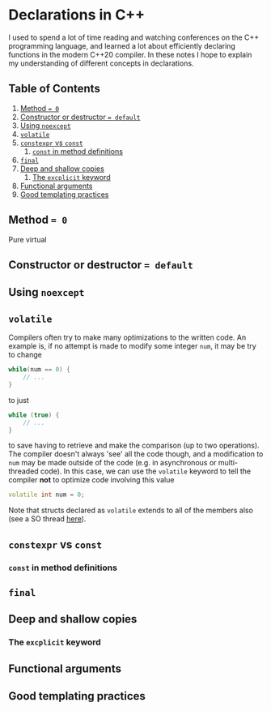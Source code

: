 # Declarations in C++

I used to spend a lot of time reading and watching conferences on the C++ programming language, and learned a lot about efficiently declaring functions in the modern C++20 compiler. In these notes I hope to explain my understanding of different concepts in declarations.

<!--BEGIN TOC-->
## Table of Contents
1. [Method `= 0`](#method-=-0)
2. [Constructor or destructor `= default`](#constructor-or-destructor-=-default)
3. [Using `noexcept`](#using-noexcept)
4. [`volatile`](#volatile)
5. [`constexpr` vs `const`](#constexpr-vs-const)
    1. [`const` in method definitions](#const-in-method-definitions)
6. [`final`](#final)
7. [Deep and shallow copies](#deep-and-shallow-copies)
    1. [The `excplicit` keyword](#the-excplicit-keyword)
8. [Functional arguments](#functional-arguments)
9. [Good templating practices](#good-templating-practices)

<!--END TOC-->

## Method `= 0`
Pure virtual

## Constructor or destructor `= default`

## Using `noexcept`

## `volatile`
Compilers often try to make many optimizations to the written code. An example is, if no attempt is made to modify some integer `num`, it may be try to change
```cpp
while(num == 0) {
	// ...
}
```
to just
```cpp
while (true) {
	// ...
}
```
to save having to retrieve and make the comparison (up to two operations). The compiler doesn't always 'see' all the code though, and a modification to `num` may be made outside of the code (e.g. in asynchronous or multi-threaded code). In this case, we can use the `volatile` keyword to tell the compiler **not** to optimize code involving this value
```cpp 
volatile int num = 0;
```

Note that structs declared as `volatile` extends to all of the members also (see a SO thread [here](https://stackoverflow.com/questions/4479597/does-making-a-struct-volatile-make-all-its-members-volatile/4479652)).

## `constexpr` vs `const`

### `const` in method definitions

## `final`

## Deep and shallow copies

### The `excplicit` keyword

## Functional arguments

## Good templating practices